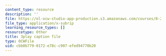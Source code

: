 ```yaml
---
content_type: resource
description: ''
file: https://ol-ocw-studio-app-production.s3.amazonaws.com/courses/8-286-the-early-universe-fall-2013/cbb0b7790172e78cc907efed94770b20_U9n-Y_ZC-2M.srt
file_type: application/x-subrip
learning_resource_types: []
resourcetype: Other
title: 3play caption file
type: OCWFile
uid: cbb0b779-0172-e78c-c907-efed94770b20
---
```

